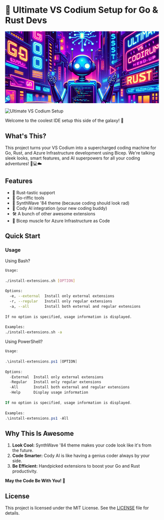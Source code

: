 # 🚀 Ultimate VS Codium Setup for Go & Rust Devs

![Awesome VS Codium Setup](awesome-vs-codium.png)

![Ultimate VS Codium Setup](https://img.shields.io/badge/Ultimate-VS%20Codium%20Setup-blue?style=for-the-badge&logo=visualstudiocode)

Welcome to the coolest IDE setup this side of the galaxy! 🌌

## What's This?

This project turns your VS Codium into a supercharged coding machine for Go, Rust, and Azure Infrastructure development using Bicep. We're talking sleek looks, smart features, and AI superpowers for all your coding adventures! 🧠💻☁️

## Features

- 🦀 Rust-tastic support
- 🐹 Go-riffic tools
- 🎨 SynthWave '84 theme (because coding should look rad)
- 🤖 Cody AI integration (your new coding buddy)
- 🛠 A bunch of other awesome extensions
- 💪 Bicep muscle for Azure Infrastructure as Code

## Quick Start

### Usage

Using Bash?
```bash
Usage:

./install-extensions.sh [OPTION]

Options:
  -e, --external  Install only external extensions
  -r, --regular   Install only regular extensions
  -a, --all       Install both external and regular extensions

If no option is specified, usage information is displayed.

Examples:
./install-extensions.sh -a
```

Using PowerShell?
```powershell
Usage:

.\install-extensions.ps1 [OPTION]

Options:
  -External  Install only external extensions
  -Regular   Install only regular extensions
  -All       Install both external and regular extensions
  -Help      Display usage information

If no option is specified, usage information is displayed.

Examples:
.\install-extensions.ps1 -All
```

## Why This Is Awesome

1. **Look Cool:** SynthWave '84 theme makes your code look like it's from the future.
2. **Code Smarter:** Cody AI is like having a genius coder always by your side.
3. **Be Efficient:** Handpicked extensions to boost your Go and Rust productivity.

**May the Code Be With You! 🖖**

## License

This project is licensed under the MIT License. See the [LICENSE](LICENSE) file for details.